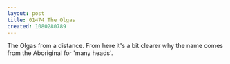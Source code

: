 ```yaml
---
layout: post
title: 01474 The Olgas
created: 1080280789
---
```

The Olgas from a distance.  From here it's a bit clearer why the name comes from the Aboriginal for 'many heads'.
